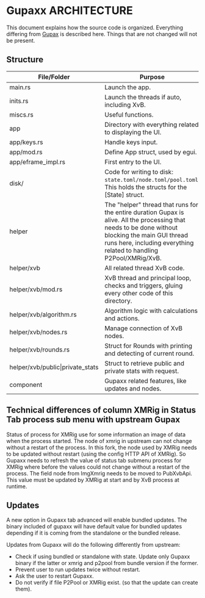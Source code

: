# Gupaxx ARCHITECTURE

This document explains how the source code is organized. Everything differing from [Gupax](https://github.com/hinto-janai/gupax) is described here. Things that are not changed will not be present.

## Structure
| File/Folder  | Purpose |
|--------------|---------|
|main.rs| Launch the app.
|inits.rs| Launch the threads if auto, including XvB.
|miscs.rs| Useful functions.
|app| Directory with everything related to displaying the UI.
|app/keys.rs| Handle keys input.
|app/mod.rs| Define App struct, used by egui.
|app/eframe_impl.rs| First entry to the UI.
|disk/| Code for writing to disk: `state.toml/node.toml/pool.toml`; This holds the structs for the [State] struct.
|helper| The "helper" thread that runs for the entire duration Gupax is alive. All the processing that needs to be done without blocking the main GUI thread runs here, including everything related to handling P2Pool/XMRig/XvB.
|helper/xvb| All related thread XvB code.
|helper/xvb/mod.rs| XvB thread and principal loop, checks and triggers, gluing every other code of this directory.
|helper/xvb/algorithm.rs| Algorithm logic with calculations and actions.
|helper/xvb/nodes.rs| Manage connection of XvB nodes.
|helper/xvb/rounds.rs| Struct for Rounds with printing and detecting of current round.
|helper/xvb/public\|private_stats| Struct to retrieve public and private stats with request.
|component| Gupaxx related features, like updates and nodes.


## Technical differences of column XMRig in Status Tab process sub menu with upstream Gupax

Status of process for XMRig use for some information an image of data when the process started.
The node of xmrig in upstream can not change without a restart of the process. In this fork, the node used by XMRig needs to be updated without restart (using the config HTTP API of XMRig).
So Gupaxx needs to refresh the value of status tab submenu process for XMRig where before the values could not change without a restart of the process.
The field node from ImgXmrig needs to be moved to PubXvbApi. This value must be updated by XMRig at start and by XvB process at runtime.

## Updates

A new option in Gupaxx tab advanced will enable bundled updates.
The binary included of gupaxx will have default value for bundled updates depending if it is coming from the standalone or the bundled release.

Updates from Gupaxx will do the following differently from upstream:
- Check if using bundled or standalone with state. Update only Gupaxx binary if the latter or xmrig and p2pool from bundle version if the former.
- Prevent user to run updates twice without restart.
- Ask the user to restart Gupaxx.
- Do not verify if file P2Pool or XMRig exist. (so that the update can create them).
